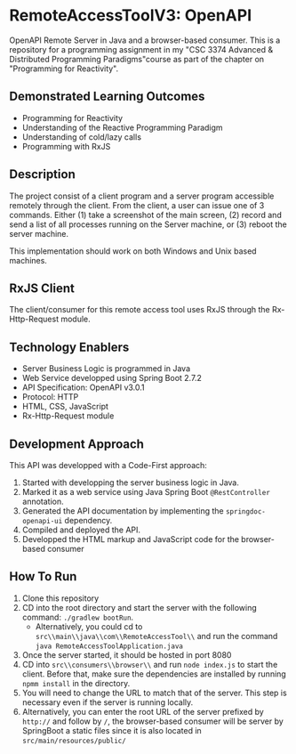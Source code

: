 # RemoteAccessToolV3: OpenAPI
OpenAPI Remote Server in Java and a browser-based consumer. This is a repository for a programming assignment in my 
"CSC 3374 Advanced & Distributed Programming Paradigms"course as part of the chapter on "Programming for Reactivity".


## Demonstrated Learning Outcomes
- Programming for Reactivity
- Understanding of the Reactive Programming Paradigm
- Understanding of cold/lazy calls
- Programming with RxJS 

## Description
The project consist of a client program and a server program accessible remotely through the client. From the client, a user can 
issue one of 3 commands. Either (1) take a screenshot of the main screen,
(2) record and send a list of all processes running on the Server machine, or (3) reboot the server machine.

This implementation should work on both Windows and Unix based machines.

## RxJS Client
The client/consumer for this remote access tool uses RxJS through the Rx-Http-Request module.

## Technology Enablers
- Server Business Logic is programmed in Java
- Web Service developped using Spring Boot 2.7.2  
- API Specification: OpenAPI v3.0.1
- Protocol: HTTP
- HTML, CSS, JavaScript
- Rx-Http-Request module

## Development Approach
This API was developped with a Code-First approach:
1. Started with developping the server business logic in Java. 
2. Marked it as a web service using Java Spring Boot `@RestController` annotation.
3. Generated the API documentation by implementing the `springdoc-openapi-ui` dependency.
4. Compiled and deployed the API.
5. Developped the HTML markup and JavaScript code for the browser-based consumer

## How To Run
1. Clone this repository
2. CD into the root directory and start the server with the following command: `./gradlew bootRun`.
   - Alternatively, you could cd to `src\\main\\java\\com\\RemoteAccessTool\\` and run the command `java RemoteAccessToolApplication.java`
3. Once the server started, it should be hosted in port 8080
4. CD into `src\\consumers\\browser\\` and run `node index.js` to start the client. Before that, make sure the dependencies are installed by running `npmm install` in the directory. 
5. You will need to change the URL to match that of the server. This step is necessary even if the server is running locally.
6. Alternatively, you can enter the root URL of the server prefixed by `http://` and follow by `/`, the browser-based consumer will be server by SpringBoot a static files since it is also located in `src/main/resources/public/`
